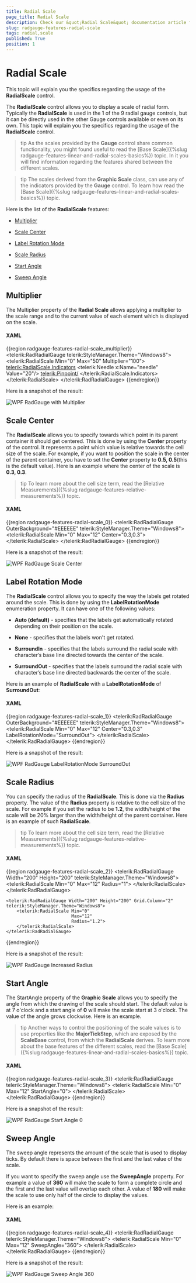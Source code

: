 ```yaml
---
title: Radial Scale
page_title: Radial Scale
description: Check our &quot;Radial Scale&quot; documentation article for the RadGauge {{ site.framework_name }} control.
slug: radgauge-features-radial-scale
tags: radial,scale
published: True
position: 1
---
```


# Radial Scale

This topic will explain you the specifics regarding the usage of the __RadialScale__ control.

The __RadialScale__ control allows you to display a scale of radial form. Typically the __RadialScale__ is used in the 1 of the 9 radial gauge controls, but it can be directly used in the other Gauge controls available or even on its own. This topic will explain you the specifics regarding the usage of the __RadialScale__ control.

>tip As the scales provided by the __Gauge__ control share common functionality, you might found useful to read the [Base Scale]({%slug radgauge-features-linear-and-radial-scales-basics%}) topic. In it you will find information regarding the features shared between the different scales.

>tip The scales derived from the __Graphic Scale__ class, can use any of the indicators provided by the __Gauge__ control. To learn how read the [Base Scale]({%slug radgauge-features-linear-and-radial-scales-basics%}) topic.

Here is the list of the __RadialScale__ features:

* [Multiplier](#multiplier)

* [Scale Center](#scale-center)

* [Label Rotation Mode](#label-rotation-mode)

* [Scale Radius](#scale-radius)

* [Start Angle](#start-angle)

* [Sweep Angle](#sweep-angle)

## Multiplier

The Multiplier property of the __Radial Scale__ allows applying a multiplier to the scale range and to the current value of each element which is displayed on the scale.

#### __XAML__
{{region radgauge-features-radial-scale_multiplier}}
	<telerik:RadRadialGauge telerik:StyleManager.Theme="Windows8">
	    <telerik:RadialScale Min="0" Max="50" Multiplier="100">
	        <telerik:RadialScale.Indicators>
	            <telerik:Needle x:Name="needle" Value="20"/>
	            <telerik:Pinpoint/>
	        </telerik:RadialScale.Indicators>
	    </telerik:RadialScale>
	</telerik:RadRadialGauge>
{{endregion}}

Here is a snapshot of the result:

![WPF RadGauge with Multiplier](images/RadGauge_Features_RadialScale_multiplier.png)

## Scale Center

The __RadialScale__ allows you to specify towards which point in its parent container it should get centered. This is done by using the __Center__ property of the control. It represents a point which value is relative towards the cell size of the scale. For example, if you want to position the scale in the center of the parent container, you have to set the __Center__ property to __0.5, 0.5__(this is the default value). Here is an example where the center of the scale is __0.3, 0.3__.

>tip To learn more about the cell size term, read the [Relative Measurements]({%slug radgauge-features-relative-measurements%}) topic.

#### __XAML__
{{region radgauge-features-radial-scale_0}}
	<telerik:RadRadialGauge OuterBackground="#EEEEEE" telerik:StyleManager.Theme="Windows8">
	    <telerik:RadialScale Min="0"
	                         Max="12"
	                         Center="0.3,0.3">
	    </telerik:RadialScale>
	</telerik:RadRadialGauge>
{{endregion}}

Here is a snapshot of the result:

![WPF RadGauge Scale Center](images/RadGauge_Features_RadialScale_01.png)

## Label Rotation Mode

The __RadialScale__ control allows you to specify the way the labels get rotated around the scale. This is done by using the __LabelRotationMode__ enumeration property. It can have one of the following values:

* __Auto (default)__ - specifies that the labels get automatically rotated depending on their position on the scale.

* __None__ - specifies that the labels won't get rotated.

* __SurroundIn__ - specifies that the labels surround the radial scale with character’s base line directed towards the center of the scale. 

* __SurroundOut__ - specifies that the labels surround the radial scale with character’s base line directed backwards the center of the scale. 

Here is an example of __RadialScale__ with a __LabelRotationMode__ of __SurroundOut__:

#### __XAML__
{{region radgauge-features-radial-scale_1}}
	<telerik:RadRadialGauge OuterBackground="#EEEEEE" telerik:StyleManager.Theme="Windows8">
	    <telerik:RadialScale Min="0"
	                         Max="12"
	                         Center="0.3,0.3"
	                         LabelRotationMode="SurroundOut">
	    </telerik:RadialScale>
	</telerik:RadRadialGauge>
{{endregion}}

Here is a snapshot of the result:

![WPF RadGauge LabelRotationMode SurroundOut](images/RadGauge_Features_RadialScale_02.png)

## Scale Radius

You can specify the radius of the __RadialScale__. This is done via the __Radius__ property. The value of the __Radius__ property is relative to the cell size of the scale. For example if you set the radius to be __1.2__, the width/height of the scale will be 20% larger than the width/height of the parent container. Here is an example of such __RadialScale__.

>tip To learn more about the cell size term, read the [Relative Measurements]({%slug radgauge-features-relative-measurements%}) topic.

#### __XAML__
{{region radgauge-features-radial-scale_2}}
	<telerik:RadRadialGauge Width="200" Height="200" telerik:StyleManager.Theme="Windows8">
	    <telerik:RadialScale Min="0"
	                         Max="12"
	                         Radius="1">
	    </telerik:RadialScale>
	</telerik:RadRadialGauge>
	
	<telerik:RadRadialGauge Width="200" Height="200" Grid.Column="2" telerik:StyleManager.Theme="Windows8">
	    <telerik:RadialScale Min="0"
	                         Max="12"
	                         Radius="1.2">
	    </telerik:RadialScale>
	</telerik:RadRadialGauge>
{{endregion}}

Here is a snapshot of the result:

![WPF RadGauge Increased Radius](images/RadGauge_Features_RadialScale_03.png)

## Start Angle

The StartAngle property of the __Graphic Scale__ allows you to specify the angle from which the drawing of the scale should start. The default value is at 7 o'clock and a start angle of __0__ will make the scale start at 3 o'clock. The value of the angle grows clockwise. Here is an example.

>tip Another ways to control the positioning of the scale values is to use properties like the __MajorTickStep__, which are exposed by the __ScaleBase__ control, from which the __RadialScale__ derives. To learn more about the base features of the different scales, read the [Base Scale]({%slug radgauge-features-linear-and-radial-scales-basics%}) topic.

#### __XAML__
{{region radgauge-features-radial-scale_3}}
	<telerik:RadRadialGauge telerik:StyleManager.Theme="Windows8">
	    <telerik:RadialScale Min="0"
	                         Max="12"
	                         StartAngle="0">
	    </telerik:RadialScale>
	</telerik:RadRadialGauge>
{{endregion}}

Here is a snapshot of the result:

![WPF RadGauge Start Angle 0](images/RadGauge_Features_RadialScale_04.png)

## Sweep Angle

The sweep angle represents the amount of the scale that is used to display ticks. By default there is space between the first and the last value of the scale. 

If you want to specify the sweep angle use the __SweepAngle__ property. For example a value of __360__ will make the scale to form a complete circle and the first and the last value will overlap each other. A value of __180__ will make the scale to use only half of the circle to display the values.

Here is an example:

#### __XAML__
{{region radgauge-features-radial-scale_4}}
	<telerik:RadRadialGauge telerik:StyleManager.Theme="Windows8">
	    <telerik:RadialScale Min="0"
	                         Max="12"
	                         SweepAngle="360">
	    </telerik:RadialScale>
	</telerik:RadRadialGauge>
{{endregion}}

Here is a snapshot of the result:

![WPF RadGauge Sweep Angle 360](images/RadGauge_Features_RadialScale_05.png)